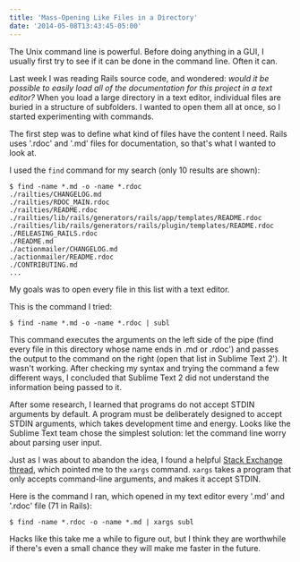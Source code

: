 ```yaml
---
title: 'Mass-Opening Like Files in a Directory'
date: '2014-05-08T13:43:45-05:00'
---
```


The Unix command line is powerful.  Before doing anything in a GUI, I usually first try to see if it can be done in the command line.  Often it can.

Last week I was reading Rails source code, and wondered: <em>would it be possible to easily load all of the documentation for this project in a text editor?</em>  When you load a large directory in a text editor, individual files are buried in a structure of subfolders.  I wanted to open them all at once, so I started experimenting with commands.

The first step was to define what kind of files have the content I need.  Rails uses '.rdoc' and '.md' files for documentation, so that's what I wanted to look at.

I used the `find` command for my search (only 10 results are shown):

```
$ find -name *.md -o -name *.rdoc
./railties/CHANGELOG.md
./railties/RDOC_MAIN.rdoc
./railties/README.rdoc
./railties/lib/rails/generators/rails/app/templates/README.rdoc
./railties/lib/rails/generators/rails/plugin/templates/README.rdoc
./RELEASING_RAILS.rdoc
./README.md
./actionmailer/CHANGELOG.md
./actionmailer/README.rdoc
./CONTRIBUTING.md
...
```

My goals was to open every file in this list with a text editor.

This is the command I tried:

```
$ find -name *.md -o -name *.rdoc | subl
```

This command executes the arguments on the left side of the pipe (find every file in this directory whose name ends in .md or .rdoc') and passes the output to the command on the right (open that list in Sublime Text 2').  It wasn't working.  After checking my syntax and trying the command a few different ways, I concluded that Sublime Text 2 did not understand the information being passed to it.

After some research, I learned that programs do not accept STDIN arguments by default. A program must be deliberately designed to accept STDIN arguments, which takes development time and energy.  Looks like the Sublime Text team chose the simplest solution: let the command line worry about parsing user input.

Just as I was about to abandon the idea, I found a helpful <a href='http://unix.stackexchange.com/questions/93334/why-cant-certain-programs-like-readlink-take-input-from-a-pipe'>Stack Exchange thread</a>, which pointed me to the `xargs` command. `xargs` takes a program that only accepts command-line arguments, and makes it accept STDIN.

Here is the command I ran, which opened in my text editor every '.md' and '.rdoc' file (71 in Rails):

```
$ find -name *.rdoc -o -name *.md | xargs subl
```

Hacks like this take me a while to figure out, but I think they are worthwhile if there's even a small chance they will make me faster in the future.
